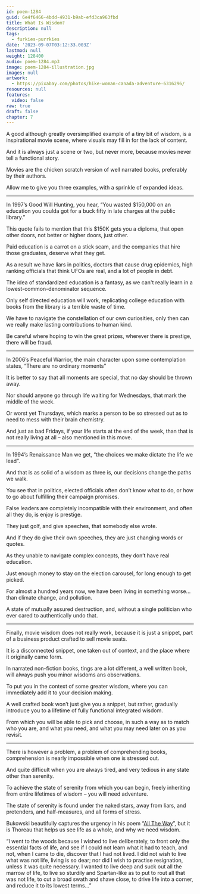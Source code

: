 ```yaml
---
id: poem-1284
guid: 6e4f6466-4bdd-4931-b9ab-efd3ca963fbd
title: What Is Wisdom?
description: null
tags:
  - furkies-purrkies
date: '2023-09-07T03:12:33.003Z'
lastmod: null
weight: 128400
audio: poem-1284.mp3
image: poem-1284-illustration.jpg
images: null
artwork:
  - https://pixabay.com/photos/hike-woman-canada-adventure-6316296/
resources: null
features:
  video: false
raw: true
draft: false
chapter: 7
---
```


A good although greatly oversimplified example of a tiny bit of wisdom,
is a inspirational movie scene, where visuals may fill in for the lack of content.

And it is always just a scene or two, but never more,
because movies never tell a functional story.

Movies are the chicken scratch version
of well narrated books, preferably by their authors.

Allow me to give you three examples,
with a sprinkle of expanded ideas.

---

In 1997’s Good Will Hunting, you hear,
“You wasted $150,000 on an education you coulda got for a buck fifty in late charges at the public library.”

This quote fails to mention that this $150K gets you a diploma,
that open other doors, not better or higher doors, just other.

Paid education is a carrot on a stick scam,
and the companies that hire those graduates, deserve what they get.

As a result we have liars in politics, doctors that cause drug epidemics,
high ranking officials that think UFOs are real, and a lot of people in debt.

The idea of standardized education is a fantasy,
as we can't really learn in a lowest-common-denominator sequence.

Only self directed education will work,
replicating college education with books from the library is a terrible waste of time.

We have to navigate the constellation of our own curiosities,
only then can we really make lasting contributions to human kind.

Be careful where hoping to win the great prizes,
wherever there is prestige, there will be fraud.

---

In 2006’s Peaceful Warrior, the main character upon some contemplation states,
“There are no ordinary moments”

It is better to say that all moments are special,
that no day should be thrown away.

Nor should anyone go through life waiting for Wednesdays,
that mark the middle of the week.

Or worst yet Thursdays,
which marks a person to be so stressed out as to need to mess with their brain chemistry.

And just as bad Fridays, if your life starts at the end of the week,
than that is not really living at all – also mentioned in this move.

---

In 1994’s Renaissance Man we get,
“the choices we make dictate the life we lead”.

And that is as solid of a wisdom as three is,
our decisions change the paths we walk.

You see that in politics, elected officials often don’t know what to do,
or how to go about fulfilling their campaign promises.

False leaders are completely incompatible with their environment,
and often all they do, is enjoy is prestige.

They just golf,
and give speeches, that somebody else wrote.

And if they do give their own speeches,
they are just changing words or quotes.

As they unable to navigate complex concepts,
they don’t have real education.

Just enough money to stay on the election carousel,
for long enough to get picked.

For almost a hundred years now, we have been living in something worse...
than climate change, and pollution.

A state of mutually assured destruction,
and, without a single politician who ever cared to authentically undo that.

---

Finally, movie wisdom does not really work, because it is just a snippet,
part of a business product crafted to sell movie seats.

It is a disconnected snippet, one taken out of context,
and the place where it originally came form.

In narrated non-fiction books, tings are a lot different,
a well written book, will always push you minor wisdoms ans observations.

To put you in the context of some greater wisdom,
where you can immediately add it to your decision making.

A well crafted book won’t just give you a snippet,
but rather, gradually introduce you to a lifetime of fully functional integrated wisdom.

From which you will be able to pick and choose,
in such a way as to match who you are, and what you need, and what you may need later on as you revisit.

---

There is however a problem, a problem of comprehending books,
comprehension is nearly impossible when one is stressed out.

And quite difficult when you are always tired,
and very tedious in any state other than serenity.

To achieve the state of serenity from which you can begin,
freely inheriting from entire lifetimes of wisdom – you will need adventure.

The state of serenity is found under the naked stars,
away from liars, and pretenders, and half-measures, and all forms of stress.

Bukowski beautifully captures the urgency in his poem “[All The Way][1]”,
but it is Thoreau that helps us see life as a whole, and why we need wisdom.

“I went to the woods because I wished to live deliberately, to front only the essential facts of life, and see if I could not learn what it had to teach, and not, when I came to die, discover that I had not lived. I did not wish to live what was not life, living is so dear; nor did I wish to practise resignation, unless it was quite necessary. I wanted to live deep and suck out all the marrow of life, to live so sturdily and Spartan-like as to put to rout all that was not life, to cut a broad swath and shave close, to drive life into a corner, and reduce it to its lowest terms...”

[1]: https://www.youtube.com/watch?v=k6_QUhUPrF4
